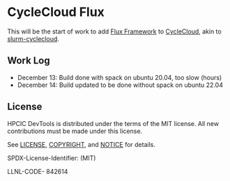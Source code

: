 # CycleCloud Flux

This will be the start of work to add [Flux Framework](https://flux-framework.org) to [CycleCloud](https://github.com/Azure/cyclecloud-scalelib), akin to [slurm-cyclecloud](https://github.com/Azure/cyclecloud-slurm).

## Work Log

- December 13: Build done with spack on ubuntu 20.04, too slow (hours)
- December 14: Build updated to be done without spack on ubuntu 22.04


## License

HPCIC DevTools is distributed under the terms of the MIT license.
All new contributions must be made under this license.

See [LICENSE](https://github.com/converged-computing/cloud-select/blob/main/LICENSE),
[COPYRIGHT](https://github.com/converged-computing/cloud-select/blob/main/COPYRIGHT), and
[NOTICE](https://github.com/converged-computing/cloud-select/blob/main/NOTICE) for details.

SPDX-License-Identifier: (MIT)

LLNL-CODE- 842614
